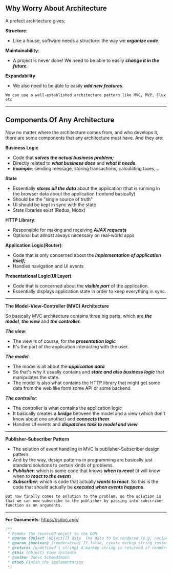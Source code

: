 ## Why Worry About Architecture

A prefect architecture gives:

**Structure**:

- Like a house, software needs a structure: the way we **_organize code_**.

**Maintainability**:

- A project is never done! We need to be able to easily **_change it in the future_**.

**Expandability**

- We also need to be able to easily **_add new features_**.

`We can use a well-established architecture pattern like MVC, MVP, Flux etc`

---

## Components Of Any Architecture

Now no matter where the architecture comes from, and who develops it, there are some components that any architecture must have. And they are:

**Business Logic**

- Code that **_solves the actual business problem;_**
- Directly related to **_what business does_** and **_what it needs_**.
- **_Example_**: sending message, storing transactions, calculating taxes,...

**State**

- Essentially **_stores all the data_** about the application (that is running in the browser data about the application frontend basically)
- Should be the "single source of truth"
- UI should be kept in sync with the state
- State libraries exist (Redux, Mobx)

**HTTP Library**:

- Responsible for making and receiving **_AJAX requests_**
- Optional but almost always necessary on real-world apps

**Application Logic(Router)**:

- Code that is only concerned about the **_implementation of application itself;_**
- Handles navigation and UI events

**Presentational Logic(UI Layer)**:

- Code that is concerned about the **_visible part_** of the application.
- Essentially displays application state in order to keep everything in sync.

---

**The Model-View-Controller (MVC) Architecture**

So basically MVC architecture contains three big parts, which are **_the model_**, **_the view_** and **_the controller._**

**_The view_**:

- The view is of course, for the **_presentation logic_**
- It's the part of the application interacting with the user.

**_The model_**:

- The model is all about the **_application data_**
- So that's why it usually contains and **_state and also business logic_** that manipulates the state.
- The model is also what contains the HTTP library that might get some data from the web like form some API or some backend.

**_The controller_**:

- The controller is what contains the application logic
- It basically creates a **_bridge_** between the model and a view (which don't know about one another) and **_connects them_**.
- Handles UI events and **_dispatches task to model and view_**

---

**Publisher-Subscriber Pattern**

- The solution of event handling in MVC is publisher-Subscriber design pattern.
- And by the way, design patterns in programming are basically just standard solutions to certain kinds of problems.
- **_Publisher_**: which is some code that knows **_when to react_** (it will know when to **_react to the event_**)
- **_Subscriber_**: which is code that actually **_wants to react_**. So this is the code that should actually be **_executed when events happens_**.

```
But now finally comes to solution to the problem, so the solution is that we can now subscribe to the publisher by passing into subscriber function as an arguments.
```

---

**For Documents**: https://jsdoc.app/

```js
/**
 * Render the received object to the DOM
 * @param {Object |Object[]} data  The data to be rendered (e.g. recipe)
 * @param {boolean} [render=true] If false, create markup string instead of rendering to the DOM
 * @returns {undefined | string} A markup string is returned if render=false
 * @this {Object} View instance
 * @author Jonas Schmedtmann
 * @todo Finish the implementation
 */
```
